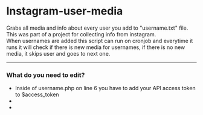# Instagram-user-media
  Grabs all media and info about every user you add to "username.txt" file.
  This was part of a project for collecting info from instagram.
  <br/>When usernames are added this script can run on cronjob and everytime it runs it will check if there is new media for usernames, if there is no new media, it skips user and goes to next one.
  
  <hr>
  
  <h3> What do you need to edit?</h3>
  <ul><li>Inside of username.php on line 6 you have to add your API access token to $access_token<li>
  <li>
  
